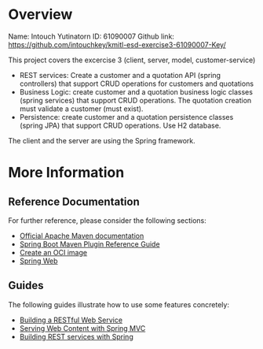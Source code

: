 # Overview

Name: Intouch Yutinatorn
ID: 61090007
Github link: https://github.com/intouchkey/kmitl-esd-exercise3-61090007-Key/

This project covers the excercise 3 (client, server, model, customer-service)
- REST services: Create a customer and a quotation API (spring controllers) that support CRUD operations for customers and quotations
- Business Logic: create customer and a quotation business logic classes (spring services) that support CRUD operations. The quotation creation must validate a customer (must exist).
- Persistence: create customer and a quotation persistence classes (spring JPA) that support CRUD operations. Use H2 database.

The client and the server are using the Spring framework.

# More Information

## Reference Documentation
For further reference, please consider the following sections:

* [Official Apache Maven documentation](https://maven.apache.org/guides/index.html)
* [Spring Boot Maven Plugin Reference Guide](https://docs.spring.io/spring-boot/docs/2.4.0-SNAPSHOT/maven-plugin/reference/html/)
* [Create an OCI image](https://docs.spring.io/spring-boot/docs/2.4.0-SNAPSHOT/maven-plugin/reference/html/#build-image)
* [Spring Web](https://docs.spring.io/spring-boot/docs/2.3.3.RELEASE/reference/htmlsingle/#boot-features-developing-web-applications)

## Guides
The following guides illustrate how to use some features concretely:

* [Building a RESTful Web Service](https://spring.io/guides/gs/rest-service/)
* [Serving Web Content with Spring MVC](https://spring.io/guides/gs/serving-web-content/)
* [Building REST services with Spring](https://spring.io/guides/tutorials/bookmarks/)

